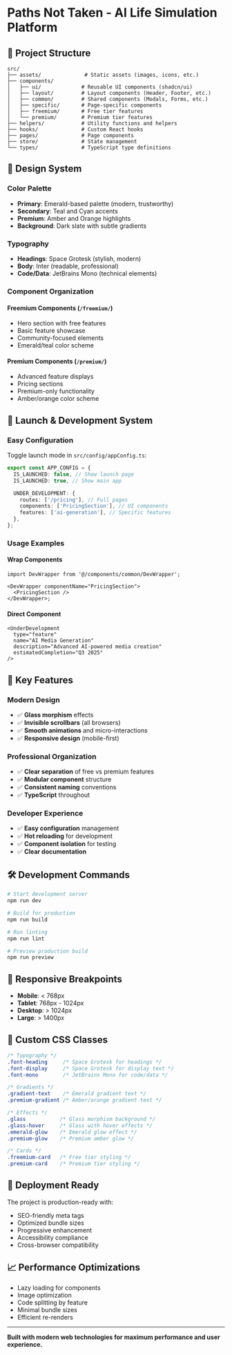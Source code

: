 # Paths Not Taken - AI Life Simulation Platform

## 🎯 **Project Structure**

```
src/
├── assets/              # Static assets (images, icons, etc.)
├── components/
│   ├── ui/             # Reusable UI components (shadcn/ui)
│   ├── layout/         # Layout components (Header, Footer, etc.)
│   ├── common/         # Shared components (Modals, Forms, etc.)
│   ├── specific/       # Page-specific components
│   ├── freemium/       # Free tier features
│   └── premium/        # Premium tier features
├── helpers/            # Utility functions and helpers
├── hooks/              # Custom React hooks
├── pages/              # Page components
├── store/              # State management
└── types/              # TypeScript type definitions
```

## 🎨 **Design System**

### **Color Palette**

- **Primary**: Emerald-based palette (modern, trustworthy)
- **Secondary**: Teal and Cyan accents
- **Premium**: Amber and Orange highlights
- **Background**: Dark slate with subtle gradients

### **Typography**

- **Headings**: Space Grotesk (stylish, modern)
- **Body**: Inter (readable, professional)
- **Code/Data**: JetBrains Mono (technical elements)

### **Component Organization**

#### **Freemium Components** (`/freemium/`)

- Hero section with free features
- Basic feature showcase
- Community-focused elements
- Emerald/teal color scheme

#### **Premium Components** (`/premium/`)

- Advanced feature displays
- Pricing sections
- Premium-only functionality
- Amber/orange color scheme

## 🚀 **Launch & Development System**

### **Easy Configuration**

Toggle launch mode in `src/config/appConfig.ts`:

```typescript
export const APP_CONFIG = {
  IS_LAUNCHED: false, // Show launch page
  IS_LAUNCHED: true, // Show main app

  UNDER_DEVELOPMENT: {
    routes: ['/pricing'], // Full pages
    components: ['PricingSection'], // UI components
    features: ['ai-generation'], // Specific features
  },
};
```

### **Usage Examples**

#### **Wrap Components**

```tsx
import DevWrapper from '@/components/common/DevWrapper';

<DevWrapper componentName="PricingSection">
  <PricingSection />
</DevWrapper>;
```

#### **Direct Component**

```tsx
<UnderDevelopment
  type="feature"
  name="AI Media Generation"
  description="Advanced AI-powered media creation"
  estimatedCompletion="Q3 2025"
/>
```

## 🎯 **Key Features**

### **Modern Design**

- ✅ **Glass morphism** effects
- ✅ **Invisible scrollbars** (all browsers)
- ✅ **Smooth animations** and micro-interactions
- ✅ **Responsive design** (mobile-first)

### **Professional Organization**

- ✅ **Clear separation** of free vs premium features
- ✅ **Modular component** structure
- ✅ **Consistent naming** conventions
- ✅ **TypeScript** throughout

### **Developer Experience**

- ✅ **Easy configuration** management
- ✅ **Hot reloading** for development
- ✅ **Component isolation** for testing
- ✅ **Clear documentation**

## 🛠️ **Development Commands**

```bash
# Start development server
npm run dev

# Build for production
npm run build

# Run linting
npm run lint

# Preview production build
npm run preview
```

## 📱 **Responsive Breakpoints**

- **Mobile**: < 768px
- **Tablet**: 768px - 1024px
- **Desktop**: > 1024px
- **Large**: > 1400px

## 🎨 **Custom CSS Classes**

```css
/* Typography */
.font-heading     /* Space Grotesk for headings */
.font-display     /* Space Grotesk for display text */
.font-mono        /* JetBrains Mono for code/data */

/* Gradients */
.gradient-text    /* Emerald gradient text */
.premium-gradient /* Amber/orange gradient text */

/* Effects */
.glass           /* Glass morphism background */
.glass-hover     /* Glass with hover effects */
.emerald-glow    /* Emerald glow effect */
.premium-glow    /* Premium amber glow */

/* Cards */
.freemium-card   /* Free tier styling */
.premium-card    /* Premium tier styling */
```

## 🚀 **Deployment Ready**

The project is production-ready with:

- SEO-friendly meta tags
- Optimized bundle sizes
- Progressive enhancement
- Accessibility compliance
- Cross-browser compatibility

## 📈 **Performance Optimizations**

- Lazy loading for components
- Image optimization
- Code splitting by feature
- Minimal bundle sizes
- Efficient re-renders

---

**Built with modern web technologies for maximum performance and user
experience.**
